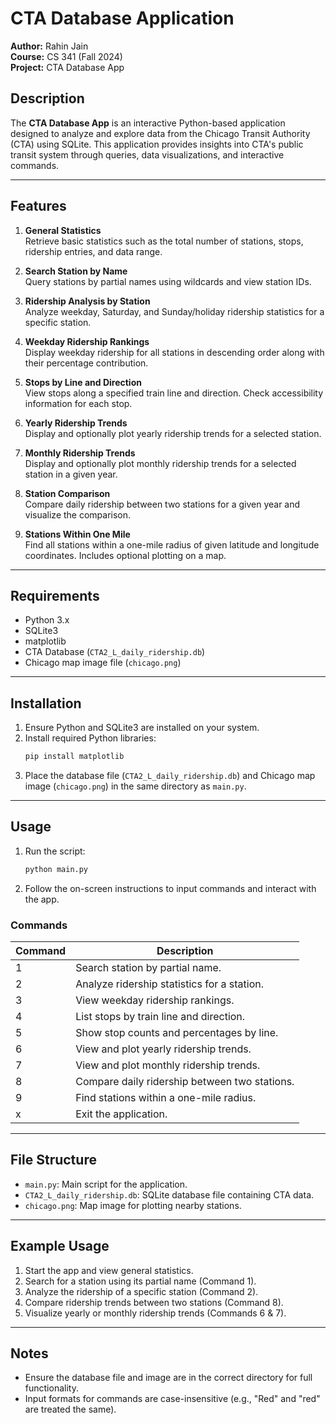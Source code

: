 # CTA Database Application

**Author:** Rahin Jain  
**Course:** CS 341 (Fall 2024)  
**Project:** CTA Database App  

## Description

The **CTA Database App** is an interactive Python-based application designed to analyze and explore data from the Chicago Transit Authority (CTA) using SQLite. This application provides insights into CTA's public transit system through queries, data visualizations, and interactive commands.

---

## Features

1. **General Statistics**  
   Retrieve basic statistics such as the total number of stations, stops, ridership entries, and data range.

2. **Search Station by Name**  
   Query stations by partial names using wildcards and view station IDs.

3. **Ridership Analysis by Station**  
   Analyze weekday, Saturday, and Sunday/holiday ridership statistics for a specific station.

4. **Weekday Ridership Rankings**  
   Display weekday ridership for all stations in descending order along with their percentage contribution.

5. **Stops by Line and Direction**  
   View stops along a specified train line and direction. Check accessibility information for each stop.

6. **Yearly Ridership Trends**  
   Display and optionally plot yearly ridership trends for a selected station.

7. **Monthly Ridership Trends**  
   Display and optionally plot monthly ridership trends for a selected station in a given year.

8. **Station Comparison**  
   Compare daily ridership between two stations for a given year and visualize the comparison.

9. **Stations Within One Mile**  
   Find all stations within a one-mile radius of given latitude and longitude coordinates. Includes optional plotting on a map.

---

## Requirements

- Python 3.x
- SQLite3
- matplotlib
- CTA Database (`CTA2_L_daily_ridership.db`)
- Chicago map image file (`chicago.png`)

---

## Installation

1. Ensure Python and SQLite3 are installed on your system.
2. Install required Python libraries:
   ```bash
   pip install matplotlib
   ```
3. Place the database file (`CTA2_L_daily_ridership.db`) and Chicago map image (`chicago.png`) in the same directory as `main.py`.

---

## Usage

1. Run the script:
   ```bash
   python main.py
   ```
2. Follow the on-screen instructions to input commands and interact with the app.

### Commands

| Command | Description                                 |
|---------|---------------------------------------------|
| 1       | Search station by partial name.            |
| 2       | Analyze ridership statistics for a station.|
| 3       | View weekday ridership rankings.           |
| 4       | List stops by train line and direction.    |
| 5       | Show stop counts and percentages by line.  |
| 6       | View and plot yearly ridership trends.     |
| 7       | View and plot monthly ridership trends.    |
| 8       | Compare daily ridership between two stations.|
| 9       | Find stations within a one-mile radius.    |
| x       | Exit the application.                      |

---

## File Structure

- `main.py`: Main script for the application.
- `CTA2_L_daily_ridership.db`: SQLite database file containing CTA data.
- `chicago.png`: Map image for plotting nearby stations.

---

## Example Usage

1. Start the app and view general statistics.
2. Search for a station using its partial name (Command 1).
3. Analyze the ridership of a specific station (Command 2).
4. Compare ridership trends between two stations (Command 8).
5. Visualize yearly or monthly ridership trends (Commands 6 & 7).

---

## Notes

- Ensure the database file and image are in the correct directory for full functionality.
- Input formats for commands are case-insensitive (e.g., "Red" and "red" are treated the same).
